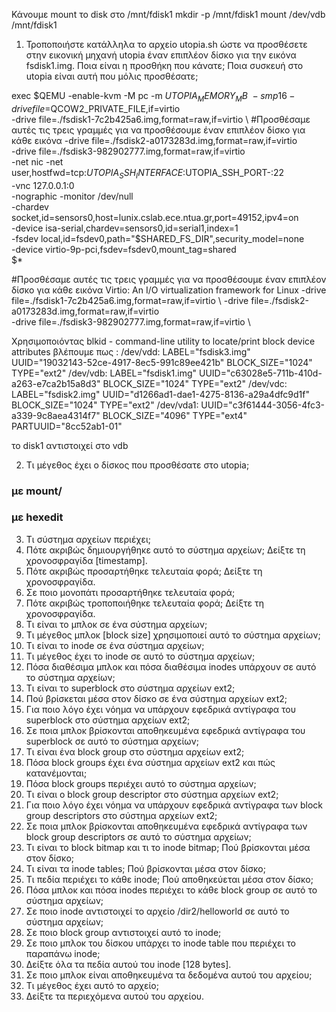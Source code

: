 Κάνουμε mount το disk στο /mnt/fdisk1
mkdir -p /mnt/fdisk1
mount /dev/vdb /mnt/fdisk1

1. Τροποποιήστε κατάλληλα το αρχείο utopia.sh ώστε να προσθέσετε στην
εικονική μηχανή utopia έναν επιπλέον δίσκο για την εικόνα fsdisk1.img.
Ποια είναι η προσθήκη που κάνατε; Ποια συσκευή στο utopia είναι αυτή που
μόλις προσθέσατε;
    
exec $QEMU -enable-kvm -M pc -m $UTOPIA_MEMORY_MB \
    -smp 16 -drive file=$QCOW2_PRIVATE_FILE,if=virtio \
    -drive file=./fsdisk1-7c2b425a6.img,format=raw,if=virtio \ #Προσθέσαμε αυτές τις τρεις γραμμές για να προσθέσουμε έναν επιπλέον δίσκο για κάθε εικόνα
    -drive file=./fsdisk2-a0173283d.img,format=raw,if=virtio \
    -drive file=./fsdisk3-982902777.img,format=raw,if=virtio \
    -net nic -net user,hostfwd=tcp:$UTOPIA_SSH_INTERFACE:$UTOPIA_SSH_PORT-:22 \
    -vnc 127.0.0.1:0 \
    -nographic -monitor /dev/null  \
    -chardev socket,id=sensors0,host=lunix.cslab.ece.ntua.gr,port=49152,ipv4=on \
    -device isa-serial,chardev=sensors0,id=serial1,index=1 \
    -fsdev local,id=fsdev0,path="$SHARED_FS_DIR",security_model=none \
    -device virtio-9p-pci,fsdev=fsdev0,mount_tag=shared \
    $*

#Προσθέσαμε αυτές τις τρεις γραμμές για να προσθέσουμε έναν επιπλέον δίσκο για κάθε εικόνα
Virtio: An I/O virtualization framework for Linux
-drive file=./fsdisk1-7c2b425a6.img,format=raw,if=virtio \ 
-drive file=./fsdisk2-a0173283d.img,format=raw,if=virtio \
-drive file=./fsdisk3-982902777.img,format=raw,if=virtio \

Χρησιμοποιόντας blkid - command-line utility to locate/print block device attributes
βλέπουμε πως :
/dev/vdd: LABEL="fsdisk3.img" UUID="19032143-52ce-4917-8ec5-991c89ee421b" BLOCK_SIZE="1024" TYPE="ext2"
/dev/vdb: LABEL="fsdisk1.img" UUID="c63028e5-711b-410d-a263-e7ca2b15a8d3" BLOCK_SIZE="1024" TYPE="ext2"
/dev/vdc: LABEL="fsdisk2.img" UUID="d1266ad1-dae1-4275-8136-a29a4dfc9d1f" BLOCK_SIZE="1024" TYPE="ext2"
/dev/vda1: UUID="c3f61444-3056-4fc3-a339-9c8aea4314f7" BLOCK_SIZE="4096" TYPE="ext4" PARTUUID="8cc52ab1-01"

το disk1 αντιστοιχεί στο vdb

2. Τι μέγεθος έχει ο δίσκος που προσθέσατε στο utopia;
### με mount/

### με hexedit

3. Τι σύστημα αρχείων περιέχει;
4. Πότε ακριβώς δημιουργήθηκε αυτό το σύστημα αρχείων; Δείξτε τη χρονοσφραγίδα [timestamp].
5. Πότε ακριβώς προσαρτήθηκε τελευταία φορά; Δείξτε τη χρονοσφραγίδα.
6. Σε ποιο μονοπάτι προσαρτήθηκε τελευταία φορά;
7. Πότε ακριβώς τροποποιήθηκε τελευταία φορά; Δείξτε τη χρονοσφραγίδα.
8. Τι είναι το μπλοκ σε ένα σύστημα αρχείων;
9. Τι μέγεθος μπλοκ [block size] χρησιμοποιεί αυτό το σύστημα αρχείων;
10. Τι είναι το inode σε ένα σύστημα αρχείων;
11. Τι μέγεθος έχει το inode σε αυτό το σύστημα αρχείων;
12. Πόσα διαθέσιμα μπλοκ και πόσα διαθέσιμα inodes υπάρχουν σε αυτό το σύστημα αρχείων;
13. Τι είναι το superblock στο σύστημα αρχείων ext2;
14. Πού βρίσκεται μέσα στον δίσκο σε ένα σύστημα αρχείων ext2;
15. Για ποιο λόγο έχει νόημα να υπάρχουν εφεδρικά αντίγραφα του superblock
στο σύστημα αρχείων ext2;
16. Σε ποια μπλοκ βρίσκονται αποθηκευμένα εφεδρικά αντίγραφα του superblock
σε αυτό το σύστημα αρχείων;
17. Τι είναι ένα block group στο σύστημα αρχείων ext2;
18. Πόσα block groups έχει ένα σύστημα αρχείων ext2 και πώς κατανέμονται;
19. Πόσα block groups περιέχει αυτό το σύστημα αρχείων;
20. Τι είναι ο block group descriptor στο σύστημα αρχείων ext2;
21. Για ποιο λόγο έχει νόημα να υπάρχουν εφεδρικά αντίγραφα των block group
descriptors στο σύστημα αρχείων ext2;
22. Σε ποια μπλοκ βρίσκονται αποθηκευμένα εφεδρικά αντίγραφα των block group
descriptors σε αυτό το σύστημα αρχείων;
23. Τι είναι το block bitmap και τι το inode bitmap; Πού βρίσκονται μέσα στον
δίσκο;
24. Τι είναι τα inode tables; Πού βρίσκονται μέσα στον δίσκο;
25. Τι πεδία περιέχει το κάθε inode; Πού αποθηκεύεται μέσα στον δίσκο;
26. Πόσα μπλοκ και πόσα inodes περιέχει το κάθε block group σε αυτό το σύστημα αρχείων;
27. Σε ποιο inode αντιστοιχεί το αρχείο /dir2/helloworld σε αυτό το σύστημα
αρχείων;
28. Σε ποιο block group αντιστοιχεί αυτό το inode;
29. Σε ποιο μπλοκ του δίσκου υπάρχει το inode table που περιέχει το παραπάνω
inode;
30. Δείξτε όλα τα πεδία αυτού του inode [128 bytes].
31. Σε ποιο μπλοκ είναι αποθηκευμένα τα δεδομένα αυτού του αρχείου;
32. Τι μέγεθος έχει αυτό το αρχείο;
33. Δείξτε τα περιεχόμενα αυτού του αρχείου.